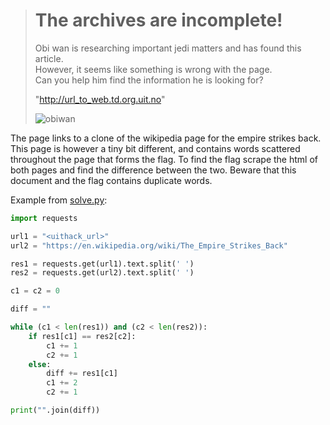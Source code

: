 > # The archives are incomplete!
> 
> Obi wan is researching important jedi matters and has found this article.  
> However, it seems like something is wrong with the page.  
> Can you help him find the information he is looking for?
> 
> "http://url_to_web.td.org.uit.no"
> 
> ![obiwan](https://c.tenor.com/aTB70bcZZKcAAAAd/obi-wan-perhaps-the-archives-are-incomplete.gif)


The page links to a clone of the wikipedia page for the empire strikes back.  
This page is however a tiny bit different, and contains words scattered throughout the page that forms the flag.
To find the flag scrape the html of both pages and find the difference between the two.
Beware that this document and the flag contains duplicate words.

Example from [solve.py](src/solve.py):

```py
import requests

url1 = "<uithack_url>"
url2 = "https://en.wikipedia.org/wiki/The_Empire_Strikes_Back"

res1 = requests.get(url1).text.split(' ')
res2 = requests.get(url2).text.split(' ')

c1 = c2 = 0

diff = ""

while (c1 < len(res1)) and (c2 < len(res2)):
    if res1[c1] == res2[c2]:
        c1 += 1
        c2 += 1
    else:
        diff += res1[c1]
        c1 += 2
        c2 += 1

print("".join(diff))

```
